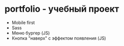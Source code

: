 # portfolio - учебный проект

<ul>
    <li>Mobile first</li>
    <li>Sass</li>
    <li>Меню бургер (JS)</li>
    <li>Кнопка "наверх" с эффектом появления (JS)</li>    
</ul>
